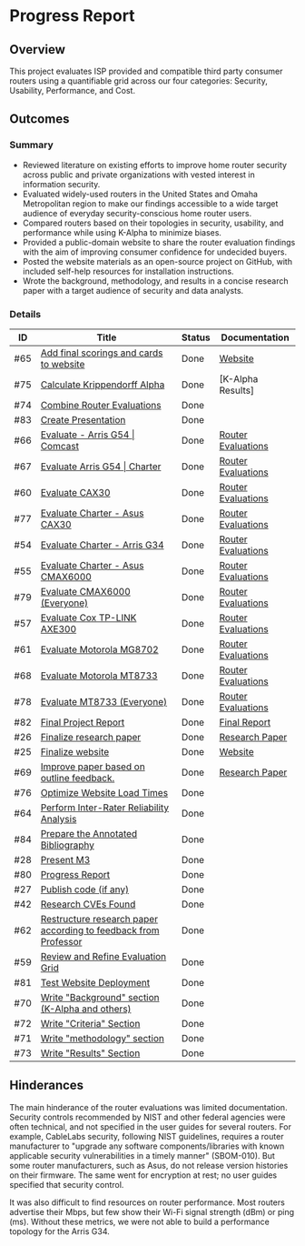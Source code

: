 
# Progress Report

## Overview
This project evaluates ISP provided and compatible third party consumer routers using a quantifiable grid across our four categories: Security, Usability, Performance, and Cost.

## Outcomes
### Summary
- Reviewed literature on existing efforts to improve home router security across public and private organizations with vested interest in information security. 
- Evaluated widely-used routers in the United States and Omaha Metropolitan region to make our findings accessible to a wide target audience of everyday security-conscious home router users. 
- Compared routers based on their topologies in security, usability, and performance while using K-Alpha to minimize biases. 
- Provided a public-domain website to share the router evaluation findings with the aim of improving consumer confidence for undecided buyers. 
- Posted the website materials as an open-source project on GitHub, with included self-help resources for installation instructions. 
- Wrote the background, methodology, and results in a concise research paper with a target audience of security and data analysts.

### Details
| ID   | Title                                                                                                                                          | Status |       Documentation|
|------|------------------------------------------------------------------------------------------------------------------------------------------------|--------|----------------------|
| #65  | [Add final scorings and cards to website](https://github.com/SreeanRikkala/Breaking-Down-ISP-Routers-Security-Privacy-Insights/issues/65)    | Done   | [Website](https://router-security.mek-tech.net/) |
| #75  | [Calculate Krippendorff Alpha](https://github.com/SreeanRikkala/Breaking-Down-ISP-Routers-Security-Privacy-Insights/issues/75)               | Done   | [K-Alpha Results] |(https://github.com/SreeanRikkala/Breaking-Down-ISP-Routers-Security-Privacy-Insights/blob/main/Milestone_3/K-Alpha/K-Alpha-Results.xlsx)
| #74  | [Combine Router Evaluations](https://github.com/SreeanRikkala/Breaking-Down-ISP-Routers-Security-Privacy-Insights/issues/74)                 | Done   | |
| #83  | [Create Presentation](https://github.com/SreeanRikkala/Breaking-Down-ISP-Routers-Security-Privacy-Insights/issues/83)                         | Done   |  |
| #66  | [Evaluate - Arris G54 \| Comcast](https://github.com/SreeanRikkala/Breaking-Down-ISP-Routers-Security-Privacy-Insights/issues/66)            | Done   | [Router Evaluations](https://github.com/SreeanRikkala/Breaking-Down-ISP-Routers-Security-Privacy-Insights/blob/main/Milestone_3/Research_Paper/Evaluation-Grid-Category-Sorted.xlsx) |
| #67  | [Evaluate Arris G54 \| Charter](https://github.com/SreeanRikkala/Breaking-Down-ISP-Routers-Security-Privacy-Insights/issues/67)              | Done   | [Router Evaluations](https://github.com/SreeanRikkala/Breaking-Down-ISP-Routers-Security-Privacy-Insights/blob/main/Milestone_3/Research_Paper/Evaluation-Grid-Category-Sorted.xlsx) |
| #60  | [Evaluate CAX30](https://github.com/SreeanRikkala/Breaking-Down-ISP-Routers-Security-Privacy-Insights/issues/60)                              | Done   | [Router Evaluations](https://github.com/SreeanRikkala/Breaking-Down-ISP-Routers-Security-Privacy-Insights/blob/main/Milestone_3/Research_Paper/Evaluation-Grid-Category-Sorted.xlsx) |
| #77  | [Evaluate Charter - Asus CAX30](https://github.com/SreeanRikkala/Breaking-Down-ISP-Routers-Security-Privacy-Insights/issues/77)              | Done   | [Router Evaluations](https://github.com/SreeanRikkala/Breaking-Down-ISP-Routers-Security-Privacy-Insights/blob/main/Milestone_3/Research_Paper/Evaluation-Grid-Category-Sorted.xlsx) |
| #54  | [Evaluate Charter - Arris G34](https://github.com/SreeanRikkala/Breaking-Down-ISP-Routers-Security-Privacy-Insights/issues/54)               | Done   | [Router Evaluations](https://github.com/SreeanRikkala/Breaking-Down-ISP-Routers-Security-Privacy-Insights/blob/main/Milestone_3/Research_Paper/Evaluation-Grid-Category-Sorted.xlsx) |
| #55  | [Evaluate Charter - Asus CMAX6000](https://github.com/SreeanRikkala/Breaking-Down-ISP-Routers-Security-Privacy-Insights/issues/55)           | Done   | [Router Evaluations](https://github.com/SreeanRikkala/Breaking-Down-ISP-Routers-Security-Privacy-Insights/blob/main/Milestone_3/Research_Paper/Evaluation-Grid-Category-Sorted.xlsx) |
| #79  | [Evaluate CMAX6000 (Everyone)](https://github.com/SreeanRikkala/Breaking-Down-ISP-Routers-Security-Privacy-Insights/issues/79)               | Done   | [Router Evaluations](https://github.com/SreeanRikkala/Breaking-Down-ISP-Routers-Security-Privacy-Insights/blob/main/Milestone_3/Research_Paper/Evaluation-Grid-Category-Sorted.xlsx) |
| #57  | [Evaluate Cox TP-LINK AXE300](https://github.com/SreeanRikkala/Breaking-Down-ISP-Routers-Security-Privacy-Insights/issues/57)                | Done   | [Router Evaluations](https://github.com/SreeanRikkala/Breaking-Down-ISP-Routers-Security-Privacy-Insights/blob/main/Milestone_3/Research_Paper/Evaluation-Grid-Category-Sorted.xlsx) |
| #61  | [Evaluate Motorola MG8702](https://github.com/SreeanRikkala/Breaking-Down-ISP-Routers-Security-Privacy-Insights/issues/61)                   | Done   | [Router Evaluations](https://github.com/SreeanRikkala/Breaking-Down-ISP-Routers-Security-Privacy-Insights/blob/main/Milestone_3/Research_Paper/Evaluation-Grid-Category-Sorted.xlsx) |
| #68  | [Evaluate Motorola MT8733](https://github.com/SreeanRikkala/Breaking-Down-ISP-Routers-Security-Privacy-Insights/issues/68)                   | Done   | [Router Evaluations](https://github.com/SreeanRikkala/Breaking-Down-ISP-Routers-Security-Privacy-Insights/blob/main/Milestone_3/Research_Paper/Evaluation-Grid-Category-Sorted.xlsx) |
| #78  | [Evaluate MT8733 (Everyone)](https://github.com/SreeanRikkala/Breaking-Down-ISP-Routers-Security-Privacy-Insights/issues/78)                 | Done   | [Router Evaluations](https://github.com/SreeanRikkala/Breaking-Down-ISP-Routers-Security-Privacy-Insights/blob/main/Milestone_3/Research_Paper/Evaluation-Grid-Category-Sorted.xlsx) |
| #82  | [Final Project Report](https://github.com/SreeanRikkala/Breaking-Down-ISP-Routers-Security-Privacy-Insights/issues/82)                        | Done   | [Final Report](https://github.com/SreeanRikkala/Breaking-Down-ISP-Routers-Security-Privacy-Insights/blob/main/README.md) |
| #26  | [Finalize research paper](https://github.com/SreeanRikkala/Breaking-Down-ISP-Routers-Security-Privacy-Insights/issues/26)                    | Done   | [Research Paper](https://github.com/SreeanRikkala/Breaking-Down-ISP-Routers-Security-Privacy-Insights/blob/main/Milestone_3/Research_Paper/ISP-Router-Security.pdf) |
| #25  | [Finalize website](https://github.com/SreeanRikkala/Breaking-Down-ISP-Routers-Security-Privacy-Insights/issues/25)                            | Done   | [Website](https://router-security.mek-tech.net/) |
| #69  | [Improve paper based on outline feedback.](https://github.com/SreeanRikkala/Breaking-Down-ISP-Routers-Security-Privacy-Insights/issues/69)   | Done   | [Research Paper](https://github.com/SreeanRikkala/Breaking-Down-ISP-Routers-Security-Privacy-Insights/blob/main/Milestone_3/Research_Paper/ISP-Router-Security.pdf) |
| #76  | [Optimize Website Load Times](https://github.com/SreeanRikkala/Breaking-Down-ISP-Routers-Security-Privacy-Insights/issues/76)                | Done   | |
| #64  | [Perform Inter-Rater Reliability Analysis](https://github.com/SreeanRikkala/Breaking-Down-ISP-Routers-Security-Privacy-Insights/issues/64)   | Done   | |
| #84  | [Prepare the Annotated Bibliography](https://github.com/SreeanRikkala/Breaking-Down-ISP-Routers-Security-Privacy-Insights/issues/84)         | Done   | |
| #28  | [Present M3](https://github.com/SreeanRikkala/Breaking-Down-ISP-Routers-Security-Privacy-Insights/issues/28)                                  | Done   | |
| #80  | [Progress Report](https://github.com/SreeanRikkala/Breaking-Down-ISP-Routers-Security-Privacy-Insights/issues/80)                             | Done   | |
| #27  | [Publish code (if any)](https://github.com/SreeanRikkala/Breaking-Down-ISP-Routers-Security-Privacy-Insights/issues/27)                       | Done   | |
| #42  | [Research CVEs Found](https://github.com/SreeanRikkala/Breaking-Down-ISP-Routers-Security-Privacy-Insights/issues/42)                         | Done   | |
| #62  | [Restructure research paper according to feedback from Professor](https://github.com/SreeanRikkala/Breaking-Down-ISP-Routers-Security-Privacy-Insights/issues/62) | Done | |
| #59  | [Review and Refine Evaluation Grid](https://github.com/SreeanRikkala/Breaking-Down-ISP-Routers-Security-Privacy-Insights/issues/59)          | Done   | |
| #81  | [Test Website Deployment](https://github.com/SreeanRikkala/Breaking-Down-ISP-Routers-Security-Privacy-Insights/issues/81)                     | Done   | |
| #70  | [Write "Background" section (K-Alpha and others)](https://github.com/SreeanRikkala/Breaking-Down-ISP-Routers-Security-Privacy-Insights/issues/70) | Done | |
| #72  | [Write "Criteria" Section](https://github.com/SreeanRikkala/Breaking-Down-ISP-Routers-Security-Privacy-Insights/issues/72)                    | Done   | |
| #71  | [Write "methodology" section](https://github.com/SreeanRikkala/Breaking-Down-ISP-Routers-Security-Privacy-Insights/issues/71)                 | Done   | |
| #73  | [Write "Results" Section](https://github.com/SreeanRikkala/Breaking-Down-ISP-Routers-Security-Privacy-Insights/issues/73)                     | Done   | |

## Hinderances
The main hinderance of the router evaluations was limited documentation. Security controls recommended by NIST and other federal agencies were often technical, and not specified in the user guides for several routers. For example, CableLabs security, following NIST guidelines, requires a router manufacturer to "upgrade any software components/libraries with known applicable security vulnerabilities in a timely manner" (SBOM-010). But some router manufacturers, such as Asus, do not release version histories on their firmware. The same went for encryption at rest; no user guides specified that security control. 

It was also difficult to find resources on router performance. Most routers advertise their Mbps, but few show their Wi-Fi signal strength (dBm) or ping (ms). Without these metrics, we were not able to build a performance topology for the Arris G34. 
